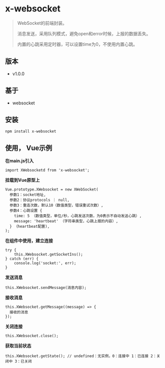 # x-websocket
>WebSocket的前端封装。
> 
>消息发送，采用队列模式，避免open和error时候，上报的数据丢失。
> 
> 内置的心跳采用定时器，可以设置time为0，不使用内置心跳。
> 
## 版本
- v1.0.0

## 基于
- websocket

## 安装
```
npm install x-websocket
```

## 使用， Vue示例
**在main.js引入**
```
import XWebsocketd from 'x-websocket';
```
**挂载到Vue原型上**
```
Vue.prototype.XWebsocket = new XWebSocket(
  参数1：socket地址,
  参数2：协议protocols ｜ null,
  参数3：重连次数，默认10（数值类型，错误重试次数）,
  参数4：心跳设置 {
    time: 5 （数值类型，单位/秒，心跳发送次数，为0表示不自动发送心跳）,
    message: 'heartbeat' （字符串类型，心跳上报的内容）,
  } （heartbeat配置),
);
```

**在组件中使用，建立连接**
```
try {
    this.XWebsocket.getSocketIns();
} catch (err) {
    console.log('socket:', err);
}
```
**发送消息**
```
this.XWebsocket.sendMessage(消息内容);
```
**接收消息**
```
this.XWebsocket.getMessage((message) => {
  接收的消息
});
```
**关闭连接**
```
this.XWebsocket.close();
```
**获取当前状态**
```
this.XWebsocket.getState(); // undefined：无实例，0：连接中 1：已连接 2：关闭中 3：已关闭
```

